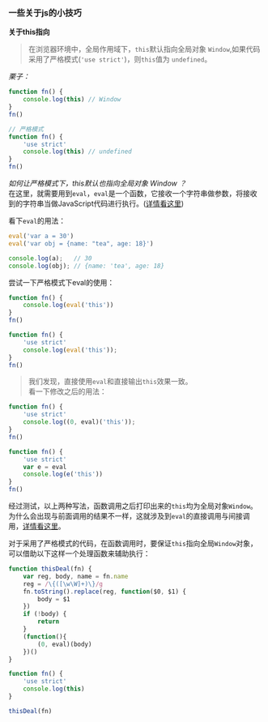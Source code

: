 ### 一些关于js的小技巧  

**关于this指向**  
> 在浏览器环境中，全局作用域下，`this`默认指向全局对象 `Window`,如果代码采用了严格模式(`'use strict'`)，则`this`值为 `undefined`。  

*栗子：*  
```js
function fn() {
    console.log(this) // Window
}
fn()

// 严格模式
function fn() {
    'use strict'
    console.log(this) // undefined
}
fn()
```  

*如何让严格模式下，this默认也指向全局对象 Window ？*  
在这里，就需要用到`eval`，`eval`是一个函数，它接收一个字符串做参数，将接收到的字符串当做JavaScript代码进行执行。([详情看这里](https://developer.mozilla.org/zh-CN/docs/Web/JavaScript/Reference/Global_Objects/eval))  

看下`eval`的用法：  
```js
eval('var a = 30')
eval('var obj = {name: "tea", age: 18}')

console.log(a);   // 30
console.log(obj); // {name: 'tea', age: 18}
```

尝试一下严格模式下eval的使用：  
```js
function fn() {
    console.log(eval('this'))
}
fn()

function fn() {
    'use strict'
    console.log(eval('this'));
}
fn()
```  
> 我们发现，直接使用`eval`和直接输出`this`效果一致。  
看一下修改之后的用法：  
```js
function fn() {
    'use strict'
    console.log((0, eval)('this'));
}
fn()

function fn() {
    'use strict'
    var e = eval
    console.log(e('this'))
}
fn()
```
经过测试，以上两种写法，函数调用之后打印出来的`this`均为全局对象`Window`。为什么会出现与前面调用的结果不一样，这就涉及到`eval`的直接调用与间接调用，[详情看这里](https://www.cnblogs.com/qianlegeqian/p/3950044.html)。  

对于采用了严格模式的代码，在函数调用时，要保证`this`指向全局`Window`对象，可以借助以下这样一个处理函数来辅助执行：  
```js
function thisDeal(fn) {
    var reg, body, name = fn.name
    reg = /\{([\w\W]+)\}/g
    fn.toString().replace(reg, function($0, $1) {
        body = $1
    })
    if (!body) {
        return
    }
    (function(){
        (0, eval)(body)
    })()
}

function fn() {
    'use strict'
    console.log(this)
}

thisDeal(fn)
```

